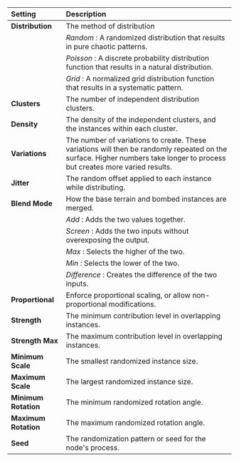 | Setting              | Description                                                                                      |
| :------------------- | :----------------------------------------------------------------------------------------------- |
| **Distribution**     | The method of distribution                                                                       |
|                      | *Random* : A randomized distribution that results in pure chaotic patterns.                      |
|                      | *Poisson* : A discrete probability distribution function that results in a natural distribution. |
|                      | *Grid* : A normalized grid distribution function that results in a systematic pattern.           |
| **Clusters**         | The number of independent distribution clusters.                                                 |
| **Density**          | The density of the independent clusters, and the instances within each cluster.                  |
| **Variations**       | The number of variations to create. These variations will then be randomly repeated on the surface. Higher numbers take longer to process but creates more varied results.                                                                                        |
| **Jitter**           | The random offset applied to each instance while distributing.                                   |
| **Blend Mode**       | How the base terrain and bombed instances are merged.                                            |
|                      | *Add* : Adds the two values together.                                                            |
|                      | *Screen*  : Adds the two inputs without overexposing the output.                                 |
|                      | *Max*  : Selects the higher of the two.                                                          |
|                      | *Min*  : Selects the lower of the two.                                                           |
|                      | *Difference* : Creates the difference of the two inputs.                                         |
| **Proportional**     | Enforce proportional scaling, or allow non-proportional modifications.                           |
| **Strength**         | The minimum contribution level in overlapping instances.                                         |
| **Strength Max**     | The maximum contribution level in overlapping instances.                                         |
| **Minimum Scale**    | The smallest randomized instance size.                                                           |
| **Maximum Scale**    | The largest randomized instance size.                                                            |
| **Minimum Rotation** | The minimum randomized rotation angle.                                                           |
| **Maximum Rotation** | The maximum randomized rotation angle.                                                           |
| **Seed**             | The randomization pattern or seed for the node's process.                                        |
